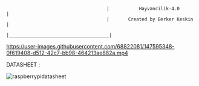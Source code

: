                                          |           Hayvancilik-4.0           |
                                         |       Created by Berker Keskin      |
                                         |_____________________________________|
                                                                


     

https://user-images.githubusercontent.com/68822081/147595348-0f619408-d512-42c7-bb98-464213ae882a.mp4

DATASHEET :


   ![raspberrypidatasheet](https://user-images.githubusercontent.com/68822081/147595736-d6292720-5a37-4042-ae5b-524437531742.png)
